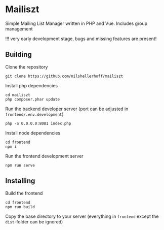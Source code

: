 # Mailiszt
Simple Mailing List Manager written in PHP and Vue. Includes group management

!!! very early development stage, bugs and missing features are present!

## Building

Clone the repository
```
git clone https://github.com/nilshellerhoff/mailiszt
```

Install php dependencies
```
cd mailiszt
php composer.phar update
```

Run the backend developer server (port can be adjusted in `frontend/.env.development`)
```
php -S 0.0.0.0:8081 index.php
```

Install node dependencies
```
cd frontend
npm i
```

Run the frontend development server
```
npm run serve
```

## Installing

Build the frontend
```
cd frontend 
npm run build
```

Copy the base directory to your server (everything in `frontend` except the `dist`-folder can be ignored)